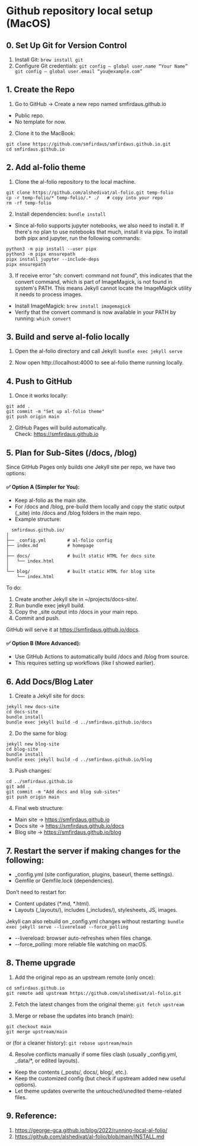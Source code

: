 # Github repository local setup (MacOS)

## 0. Set Up Git for Version Control
1. Install Git: `brew install git`  
2. Configure Git credentials: `git config — global user.name “Your Name” git config — global user.email “you@example.com”`

## 1. Create the Repo
1. Go to GitHub → Create a new repo named smfirdaus.github.io 
- Public repo.
- No template for now.

2. Clone it to the MacBook:
```
git clone https://github.com/smfirdaus/smfirdaus.github.io.git
cd smfirdaus.github.io
```

## 2. Add al-folio theme
1. Clone the al-folio repository to the local machine.
```
git clone https://github.com/alshedivat/al-folio.git temp-folio
cp -r temp-folio/* temp-folio/.* ./   # copy into your repo
rm -rf temp-folio
```
2. Install dependencies:
`bundle install`

- Since al-folio supports jupyter notebooks, we also need to install it. If there's no plan to use notebooks that much, install it via pipx. To install both pipx and jupyter, run the following commands:
```
python3 -m pip install --user pipx
python3 -m pipx ensurepath
pipx install jupyter --include-deps
pipx ensurepath
```

3. If receive error "sh: convert: command not found", this indicates that the convert command, which is part of ImageMagick, is not found in system's PATH. This means Jekyll cannot locate the ImageMagick utility it needs to process images.
- Install ImageMagick:
`brew install imagemagick`
- Verify that the convert command is now available in your PATH by running:
`which convert`

## 3. Build and serve al-folio locally
1. Open the al-folio directory and call Jekyll:
`bundle exec jekyll serve`

2. Now open http://localhost:4000 to see al-folio theme running locally.

## 4. Push to GitHub
1. Once it works locally:
```
git add .
git commit -m "Set up al-folio theme"
git push origin main
```

2. GitHub Pages will build automatically.  
Check: https://smfirdaus.github.io

## 5. Plan for Sub-Sites (/docs, /blog)
Since GitHub Pages only builds one Jekyll site per repo, we have two options:  

#### ✅ Option A (Simpler for You):  
- Keep al-folio as the main site.
- For /docs and /blog, pre-build them locally and copy the static output (_site) into /docs and /blog folders in the main repo.
- Example structure:  
```
  smfirdaus.github.io/
│
├── _config.yml        # al-folio config
├── index.md           # homepage
│
├── docs/              # built static HTML for docs site
│   └── index.html
│
└── blog/              # built static HTML for blog site
    └── index.html
```
To do:  
1.	Create another Jekyll site in ~/projects/docs-site/.
2.	Run bundle exec jekyll build.
3.	Copy the _site output into /docs in your main repo.
4.	Commit and push.

GitHub will serve it at https://smfirdaus.github.io/docs.

#### ✅ Option B (More Advanced):
- Use GitHub Actions to automatically build /docs and /blog from source.
- This requires setting up workflows (like I showed earlier).

## 6. Add Docs/Blog Later
1.	Create a Jekyll site for docs:
```
jekyll new docs-site
cd docs-site
bundle install
bundle exec jekyll build -d ../smfirdaus.github.io/docs
```
2.	Do the same for blog:
```
jekyll new blog-site
cd blog-site
bundle install
bundle exec jekyll build -d ../smfirdaus.github.io/blog
```
3.	Push changes:
```
cd ../smfirdaus.github.io
git add .
git commit -m "Add docs and blog sub-sites"
git push origin main
```
4. Final web structure:
- Main site → https://smfirdaus.github.io
- Docs site → https://smfirdaus.github.io/docs
- Blog site → https://smfirdaus.github.io/blog

## 7. Restart the server if making changes for the following:
- _config.yml (site configuration, plugins, baseurl, theme settings).
- Gemfile or Gemfile.lock (dependencies).

Don’t need to restart for:
- Content updates (*.md, *.html).
- Layouts (_layouts/), includes (_includes/), stylesheets, JS, images.

Jekyll can also rebuild on _config.yml changes without restarting:
`bundle exec jekyll serve --livereload --force_polling`
- --livereload: browser auto-refreshes when files change.
- --force_polling: more reliable file watching on macOS.

## 8. Theme upgrade
1.	Add the original repo as an upstream remote (only once):
```
cd smfirdaus.github.io
git remote add upstream https://github.com/alshedivat/al-folio.git
```

2.	Fetch the latest changes from the original theme:
`git fetch upstream`

3.	Merge or rebase the updates into branch (main):
```
git checkout main
git merge upstream/main
```
or (for a cleaner history):
`git rebase upstream/main`

4.	Resolve conflicts manually if some files clash (usually _config.yml, _data/*, or edited layouts).
- Keep the contents (_posts/, docs/, blog/, etc.).
- Keep the customized config (but check if upstream added new useful options).
- Let theme updates overwrite the untouched/unedited theme-related files.

  
## 9. Reference:
1. https://george-gca.github.io/blog/2022/running-local-al-folio/
2. https://github.com/alshedivat/al-folio/blob/main/INSTALL.md

